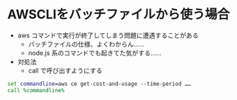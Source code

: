 # AWSCLIをバッチファイルから使う場合
- aws コマンドで実行が終了してしまう問題に遭遇することがある
    - バッチファイルの仕様、よくわからん……
    - node.js 系のコマンドでも起きてた気がする……
- 対処法
    - call で呼び出すようにする

```bat
set commandline=aws ce get-cost-and-usage --time-period ……
call %commandline%
```

